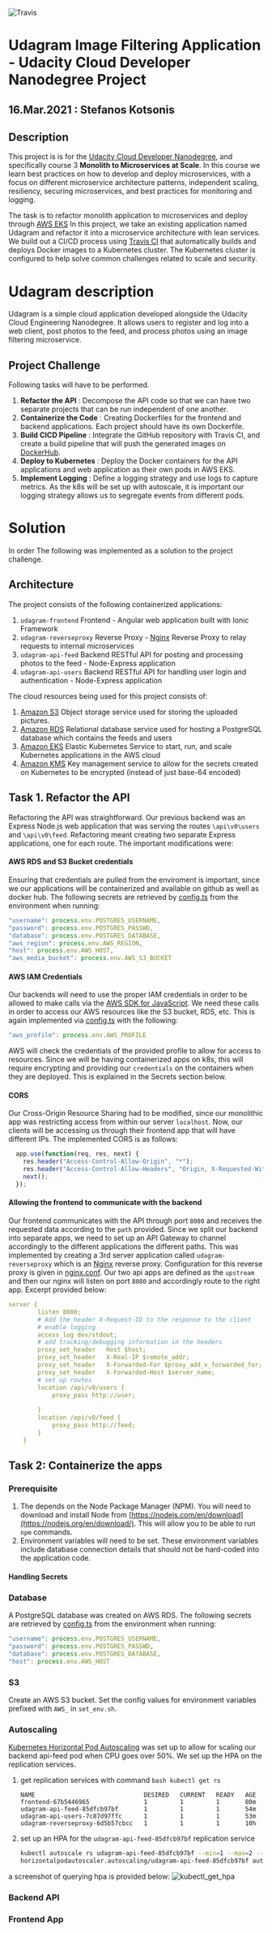 ![Travis](https://travis-ci.com/kotsonis/CDND-udagram-microservices.svg?branch=master)
# Udagram Image Filtering Application - Udacity Cloud Developer Nanodegree Project
## 16.Mar.2021 : Stefanos Kotsonis

## Description
This project is is for the [Udacity Cloud Developer Nanodegree](https://www.udacity.com/course/cloud-developer-nanodegree--nd9990), and specifically course 3 **Monolith to Microservices at Scale**. In this course we learn best practices on how to develop and deploy microservices, with a focus on different microservice architecture patterns, independent scaling, resiliency, securing microservices, and best practices for monitoring and logging.

The task is to refactor monolith application to microservices and deploy through [AWS EKS]()
In this project, we  take an existing application named Udagram and refactor it into a microservice architecture with lean services. We build out a CI/CD process using [Travis CI](https://travis-ci.org/) that automatically builds and deploys Docker images to a Kubernetes cluster. The Kubernetes cluster is configured to help solve common challenges related to scale and security.

# Udagram description

Udagram is a simple cloud application developed alongside the Udacity Cloud Engineering Nanodegree. It allows users to register and log into a web client, post photos to the feed, and process photos using an image filtering microservice.

## Project Challenge
Following tasks will have to be performed.
1. **Refactor the API** : Decompose the API code so that we can have two separate projects that can be run independent of one another.
2. **Containerize the Code** : Creating Dockerfiles for the frontend and backend applications. Each project should have its own Dockerfile.
3. **Build CICD Pipeline** : Integrate the GitHub repository with Travis CI, and create a build pipeline that will push the generated images on [DockerHub](https://hub.docker.com/).
4. **Deploy to Kubernetes** : Deploy the Docker containers for the API applications and web application as their own pods in AWS EKS.
5. **Implement Logging** : Define a logging strategy and use logs to capture metrics. As the k8s will be set up with autoscale, it is important our logging strategy allows us to segregate events from different pods.

# Solution
In order The following was implemented as a solution to the project challenge.
## Architecture

The project consists of the following containerized applications:
1. `udagram-frontend` Frontend - Angular web application built with Ionic Framework
2. `udagram-reverseproxy` Reverse Proxy - [Nginx](https://www.nginx.com/) Reverse Proxy to relay requests to internal microservices
3. `udagram-api-feed` Backend RESTful API for posting and processing photos to the feed - Node-Express application
4. `udagram-api-users` Backend RESTful API for handling user login and authentication - Node-Express application

The cloud resources being used for this project consists of:
1. [Amazon S3](https://aws.amazon.com/s3/) Object storage service used for storing the uploaded pictures.
2. [Amazon RDS](https://aws.amazon.com/rds/) Relational database service used for hosting a PostgreSQL database which contains the feeds and users
3. [Amazon EKS](https://aws.amazon.com/eks/) Elastic Kubernetes Service to start, run, and scale Kubernetes applications in the AWS cloud
4. [Amazon KMS](https://aws.amazon.com/kms/) Key management service to allow for the secrets created on Kubernetes to be encrypted (instead of just base-64 encoded)

## Task 1. Refactor the API
Refactoring the API was straightforward. Our previous backend was an Express Node.js web application that was serving the routes `\api\v0\users` and `\api\v0\feed`. Refactoring meant creating two separate Express applications, one for each route.
The important modifications were:
#### AWS RDS and S3 Bucket credentials
Ensuring that credentials are pulled from the enviroment is important, since we our applications will be containerized and available on github as well as docker hub. The following secrets are retrieved by [config.ts](udagram-api-users/src/config/config.ts) from the environment when running:
```typescript
"username": process.env.POSTGRES_USERNAME,
"password": process.env.POSTGRES_PASSWD,
"database": process.env.POSTGRES_DATABASE,
"aws_region": process.env.AWS_REGION,
"host": process.env.AWS_HOST,
"aws_media_bucket": process.env.AWS_S3_BUCKET
```
#### AWS IAM Credentials
Our backends will need to use the proper IAM credentials in order to be allowed to make calls via the [AWS SDK for JavaScript](https://docs.aws.amazon.com/sdk-for-javascript/v3/developer-guide/welcome.html). We need these calls in order to access our AWS resources like the S3 bucket, RDS, etc. This is again implemented via [config.ts](udagram-api-users/src/config/config.ts) with the following:
```typescript
"aws_profile": process.env.AWS_PROFILE
```
AWS will check the credentials of the provided profile to allow for access to resources. Since we will be having containerized apps on k8s, this will require encrypting and providing our `credentials` on the containers when they are deployed. This is explained in the Secrets section below.

#### CORS
Our Cross-Origin Resource Sharing had to be modified, since our monolithic app was restricting access from within our server `localhost`. Now, our clients will be accessing us through their frontend app that will have different IPs. The implemented CORS is as follows:
```typescript
  app.use(function(req, res, next) {
    res.header("Access-Control-Allow-Origin", "*");
    res.header("Access-Control-Allow-Headers", "Origin, X-Requested-With, Content-Type, Accept, Authorization");
    next();
  });
```
#### Allowing the frontend to communicate with the backend
Our frontend communicates with the API through port `8080` and receives the requested data according to the `path` provided. Since we split our backend into separate apps, we need to set up an API Gateway to channel accordingly to the different applications the different paths.
This was implemented by creating a 3rd server application called `udagram-reverseproxy` which is an [Nginx](https://www.nginx.com/) reverse proxy.
Configuration for this reverse proxy is given in [nginx.conf](udagram-reverseproxy/nginx.conf). Our two api apps are defined as the `upstream` and then our nginx will listen on port `8080` and accordingly route to the right app. Excerpt provided below:
```yaml
server {
        listen 8080;
        # Add the header X-Request-ID to the response to the client
        # enable logging
        access_log dev/stdout;
        # add tracking/debugging information in the headers
        proxy_set_header   Host $host;
        proxy_set_header   X-Real-IP $remote_addr;
        proxy_set_header   X-Forwarded-For $proxy_add_x_forwarded_for;
        proxy_set_header   X-Forwarded-Host $server_name;
        # set up routes
        location /api/v0/users {
            proxy_pass http://user;
            
        }
        location /api/v0/feed {
            proxy_pass http://feed;
        }
    }
```
## Task 2: Containerize the apps
### Prerequisite
1. The depends on the Node Package Manager (NPM). You will need to download and install Node from [https://nodejs.com/en/download](https://nodejs.org/en/download/). This will allow you to be able to run `npm` commands.
2. Environment variables will need to be set. These environment variables include database connection details that should not be hard-coded into the application code.
#### Handling Secrets

### Database
A PostgreSQL database was created on AWS RDS. The following secrets are retrieved by [config.ts](udagram-api-users/src/config/config.ts) from the environment when running:
```typescript
"username": process.env.POSTGRES_USERNAME,
"password": process.env.POSTGRES_PASSWD,
"database": process.env.POSTGRES_DATABASE,
"host": process.env.AWS_HOST
```
### S3
Create an AWS S3 bucket. Set the config values for environment variables prefixed with `AWS_` in `set_env.sh`.

### Autoscaling
[Kubernetes Horizontal Pod Autoscaling](https://kubernetes.io/docs/tasks/run-application/horizontal-pod-autoscale/) was set up to allow for scaling our backend api-feed pod when CPU goes over 50%. We set up the HPA on the replication services. 
1. get replication services with command ```bash kubectl get rs ```
   ```
   NAME                              DESIRED   CURRENT   READY   AGE
   frontend-67b5446965               1         1         1       80m
   udagram-api-feed-85dfcb97bf       1         1         1       54m
   udagram-api-users-7c87d97ffc      1         1         1       53m
   udagram-reverseproxy-6d5b57cbcc   1         1         1       10h
   ```
2. set up an HPA for the `udagram-api-feed-85dfcb97bf` replication service
   ```bash
   kubectl autoscale rs udagram-api-feed-85dfcb97bf --min=1 --max=2 --cpu-percent=80
   horizontalpodautoscaler.autoscaling/udagram-api-feed-85dfcb97bf autoscaled
   ```
a screenshot of querying hpa is provided below:
![kubectl_get_hpa](screenshots/kubectl_get_hpa.png)
### Backend API


### Frontend App

